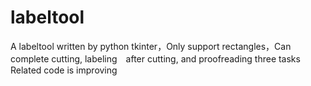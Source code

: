 # labeltool

A labeltool written by python tkinter，Only support rectangles，Can complete cutting,  labeling　after cutting, and proofreading three tasks
Related code is improving
